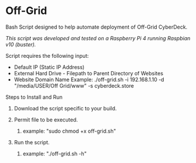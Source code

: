 # Off-Grid
Bash Script designed to help automate deployment of Off-Grid CyberDeck.

*This script was developed and tested on a Raspberry Pi 4 running Raspbian v10 (buster).*

Script requires the following input:
* Default IP (Static IP Address)
* External Hard Drive - Filepath to Parent Directory of Websites
* Website Domain Name
Example: ./off-grid.sh -i 192.168.1.10 -d "/media/USER/Off Grid/www" -s cyberdeck.store

Steps to Install and Run

1. Download the script specific to your build.

1. Permit file to be executed.

   1. example: "sudo chmod +x off-grid.sh"

1. Run the script.

   1. example: "./off-grid.sh -h"
